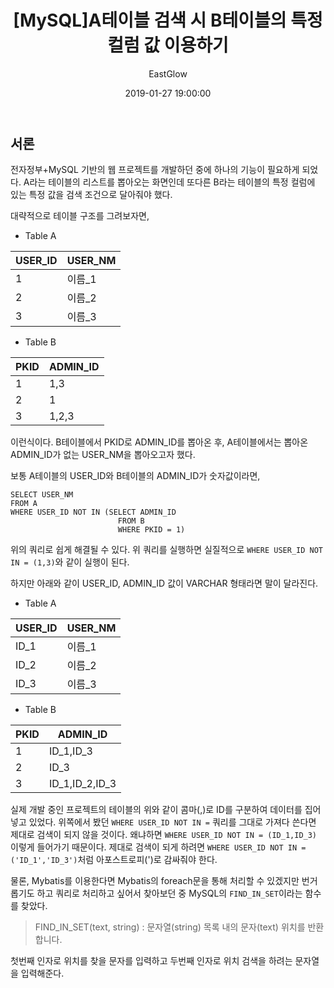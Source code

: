 ﻿---
layout: post
title:  "[MySQL]A테이블 검색 시 B테이블의 특정 컬럼 값 이용하기"
date:   2019-01-27 19:00:00
author: EastGlow
categories: Data-base
---

## 서론

전자정부+MySQL 기반의 웹 프로젝트를 개발하던 중에 하나의 기능이 필요하게 되었다. A라는 테이블의 리스트를 뽑아오는 화면인데 또다른 B라는 테이블의 특정 컬럼에 있는 특정 값을 검색 조건으로 달아줘야 했다.

대략적으로 테이블 구조를 그려보자면,
- Table A

| USER_ID | USER_NM |
|--|--|
| 1 | 이름_1 |
| 2 | 이름_2 |
| 3 | 이름_3 |

- Table B

| PKID | ADMIN_ID |
|--|--|
| 1 | 1,3 |
| 2 | 1 |
| 3 | 1,2,3 |

이런식이다. B테이블에서 PKID로 ADMIN_ID를 뽑아온 후, A테이블에서는 뽑아온 ADMIN_ID가 없는 USER_NM을 뽑아오고자 했다.

보통 A테이블의 USER_ID와 B테이블의 ADMIN_ID가 숫자값이라면,
```
SELECT USER_NM
FROM A
WHERE USER_ID NOT IN (SELECT ADMIN_ID
						FROM B
						WHERE PKID = 1)
```
위의 쿼리로 쉽게 해결될 수 있다. 위 쿼리를 실행하면 실질적으로 `WHERE USER_ID NOT IN = (1,3)`와 같이 실행이 된다. 

하지만 아래와 같이 USER_ID, ADMIN_ID 값이 VARCHAR 형태라면 말이 달라진다.

- Table A

| USER_ID | USER_NM |
|--|--|
| ID_1 | 이름_1 |
| ID_2 | 이름_2 |
| ID_3 | 이름_3 |

- Table B

| PKID | ADMIN_ID |
|--|--|
| 1 | ID_1,ID_3 |
| 2 | ID_3 |
| 3 | ID_1,ID_2,ID_3 |

실제 개발 중인 프로젝트의 테이블의 위와 같이 콤마(,)로 ID를 구분하여 데이터를 집어넣고 있었다. 위쪽에서 봤던 `WHERE USER_ID NOT IN =` 쿼리를 그대로 가져다 쓴다면 제대로 검색이 되지 않을 것이다.
왜냐하면 `WHERE USER_ID NOT IN = (ID_1,ID_3)` 이렇게 들어가기 때문이다. 제대로 검색이 되게 하려면 `WHERE USER_ID NOT IN =('ID_1','ID_3')`처럼 아포스트로피(')로 감싸줘야 한다.

물론, Mybatis를 이용한다면 Mybatis의 foreach문을 통해 처리할 수 있겠지만 번거롭기도 하고 쿼리로 처리하고 싶어서 찾아보던 중 MySQL의 `FIND_IN_SET`이라는 함수를 찾았다.

> FIND_IN_SET(text, string) : 문자열(string) 목록 내의 문자(text) 위치를 반환합니다.

첫번째 인자로 위치를 찾을 문자를 입력하고 두번째 인자로 위치 검색을 하려는 문자열을 입력해준다.


